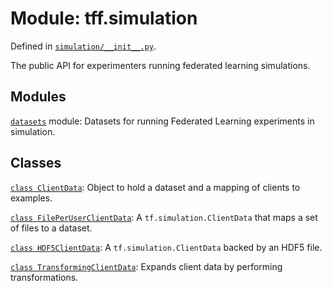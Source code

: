 <div itemscope itemtype="http://developers.google.com/ReferenceObject">
<meta itemprop="name" content="tff.simulation" />
<meta itemprop="path" content="Stable" />
</div>

# Module: tff.simulation

Defined in
[`simulation/__init__.py`](http://github.com/tensorflow/federated/tree/master/tensorflow_federated/python/simulation/__init__.py).

The public API for experimenters running federated learning simulations.

## Modules

[`datasets`](../tff/simulation/datasets.md) module: Datasets for running
Federated Learning experiments in simulation.

## Classes

[`class ClientData`](../tff/simulation/ClientData.md): Object to hold a dataset
and a mapping of clients to examples.

[`class FilePerUserClientData`](../tff/simulation/FilePerUserClientData.md): A
`tf.simulation.ClientData` that maps a set of files to a dataset.

[`class HDF5ClientData`](../tff/simulation/HDF5ClientData.md): A
`tf.simulation.ClientData` backed by an HDF5 file.

[`class TransformingClientData`](../tff/simulation/TransformingClientData.md):
Expands client data by performing transformations.
